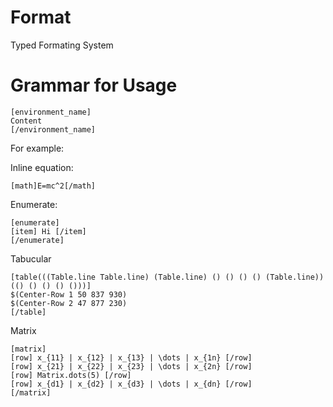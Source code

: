 # Format
Typed Formating System



# Grammar for Usage

```
[environment_name]
Content
[/environment_name]
```

For example:

Inline equation:

```
[math]E=mc^2[/math]
```

Enumerate:

```
[enumerate]
[item] Hi [/item]
[/enumerate]
```



Tabucular

```
[table(((Table.line Table.line) (Table.line) () () () () (Table.line)) (() () () () ()))]
$(Center-Row 1 50 837 930)
$(Center-Row 2 47 877 230)
[/table]
```



Matrix

```
[matrix]
[row] x_{11} | x_{12} | x_{13} | \dots | x_{1n} [/row]
[row] x_{21} | x_{22} | x_{23} | \dots | x_{2n} [/row]
[row] Matrix.dots(5) [/row]
[row] x_{d1} | x_{d2} | x_{d3} | \dots | x_{dn} [/row]
[/matrix]
```

